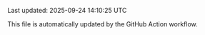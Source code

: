 Last updated: 2025-09-24 14:10:25 UTC

This file is automatically updated by the GitHub Action workflow.
